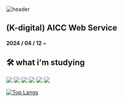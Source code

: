 ![header](https://capsule-render.vercel.app/api?type=wave&color=auto&height=300&section=header&text=beiggner&fontSize=70)

## (K-digital) AICC Web Service ##
#### 2024 / 04 / 12 ~ ####
 

## 🛠 what i'm studying ##
<img src="https://img.shields.io/badge/Python-3766AB?style=flat-square&logo=Python&logoColor=white"/></a>
<img src="https://img.shields.io/badge/pandas-EAC751?style=flat-square&logo=pandas&logoColor=black"/></a>
<img src="https://img.shields.io/badge/Html-E40AD8?style=flat-square&logo=Html&logoColor=pink"/></a> 
<img src="https://img.shields.io/badge/Css-0238A4?style=flat-square&logo=#1572B6&logoColor=deepblue"/></a>
<img src="https://img.shields.io/badge/React-EC3801?style=flat-square&logo=React&logoColor=white"/></a>
<img src="https://img.shields.io/badge/JavaScript-029E15?style=flat-square&logo=JavaScript&logoColor=white"/></a>




[![Top Langs](https://github-readme-stats.vercel.app/api/top-langs/?username=wddoods015)](https://github.com/wddoods015/github-readme-stats)
